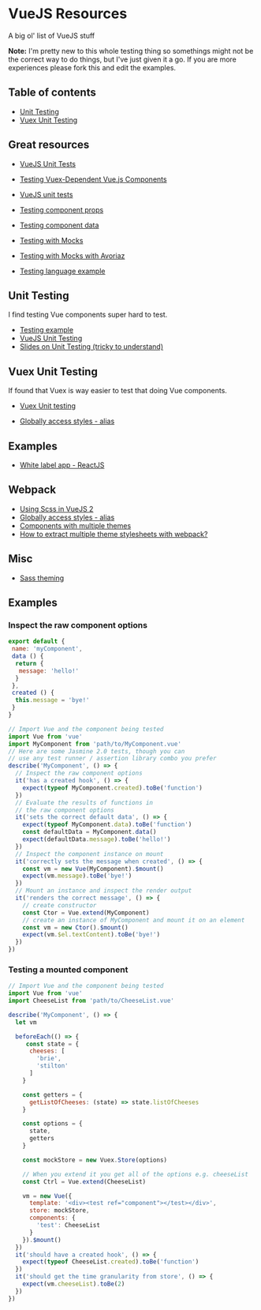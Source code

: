 # VueJS Resources
A big ol' list of VueJS stuff

**Note:** I'm pretty new to this whole testing thing so somethings might not be the correct way to do things, but I've just given it a go. If you are more experiences please fork this and edit the examples.

## <a name="table-of-contents"></a>Table of contents

* [Unit Testing](#unit-testing)
* [Vuex Unit Testing](#vuex-unit-testing)


## Great resources

* [VueJS Unit Tests](https://github.com/vuejs/vue/tree/dev/test/unit/features/options)

* [Testing Vuex-Dependent Vue.js Components](https://alligator.io/vuejs/testing-vuex-vue/)
* [VueJS unit tests](https://github.com/vuejs/vue/tree/dev/test/unit/features/options)
* [Testing component props](https://vuejs.org/v2/guide/unit-testing.html#Writing-Testable-Components)
* [Testing component data](https://alligator.io/vuejs/unit-testing-karma-mocha/)
* [Testing with Mocks](https://github.com/vuejs/vue-loader/blob/master/docs/en/workflow/testing-with-mocks.md)
* [Testing with Mocks with Avoriaz](https://www.coding123.org/mock-vuex-in-vue-unit-tests/)
* [Testing language example](https://github.com/cbrown-tribpub/karma-browserify-vuejs/blob/master/tests/example.spec.js)



## <a id="unit-testing"></a>Unit Testing

I find testing Vue components super hard to test.

* [Testing example](https://gist.github.com/roberthamel/670640351ccac7a63630ec8b68537455)
* [VueJS Unit Testing](https://vuejs.org/v2/guide/unit-testing.html)
* [Slides on Unit Testing (tricky to understand)](https://www.slideshare.net/coulix/vuejs-testing)

## <a id="vuex-unit-testing"></a>Vuex Unit Testing
If found that Vuex is way easier to test that doing Vue components.

* [Vuex Unit testing](https://vuex.vuejs.org/en/testing.html)


* [Globally access styles - alias](https://github.com/vuejs/vue-loader/issues/328)

## Examples
* [White label app - ReactJS](https://github.com/hazmi/white-label-app)

## Webpack
* [Using Scss in VueJS 2](https://medium.com/@mahesh.ks/using-sass-scss-in-vue-js-2-d472af0facf9)
* [Globally access styles - alias](https://github.com/keydone/newBlog/blob/develop/build/webpack.base.conf.js)
* [Components with multiple themes](https://github.com/webpack/webpack/issues/1096)
* [How to extract multiple theme stylesheets with webpack?](http://stackoverflow.com/questions/38383889/how-to-extract-multiple-theme-stylesheets-with-webpack)

## Misc
* [Sass theming](https://webdesign.tutsplus.com/tutorials/how-to-use-sass-to-build-one-project-with-multiple-themes--cms-22104)


## Examples 

### Inspect the raw component options

```javascript 
export default {
 name: 'myComponent',
 data () {
  return {
   message: 'hello!'
  }
 },
 created () {
  this.message = 'bye!'
 }
}
```

```javascript
// Import Vue and the component being tested
import Vue from 'vue'
import MyComponent from 'path/to/MyComponent.vue'
// Here are some Jasmine 2.0 tests, though you can
// use any test runner / assertion library combo you prefer
describe('MyComponent', () => {
  // Inspect the raw component options
  it('has a created hook', () => {
    expect(typeof MyComponent.created).toBe('function')
  })
  // Evaluate the results of functions in
  // the raw component options
  it('sets the correct default data', () => {
    expect(typeof MyComponent.data).toBe('function')
    const defaultData = MyComponent.data()
    expect(defaultData.message).toBe('hello!')
  })
  // Inspect the component instance on mount
  it('correctly sets the message when created', () => {
    const vm = new Vue(MyComponent).$mount()
    expect(vm.message).toBe('bye!')
  })
  // Mount an instance and inspect the render output
  it('renders the correct message', () => {
    // create constructor
    const Ctor = Vue.extend(MyComponent)
    // create an instance of MyComponent and mount it on an element
    const vm = new Ctor().$mount()
    expect(vm.$el.textContent).toBe('bye!')
  })
})
```

### Testing a mounted component 

```javascript
// Import Vue and the component being tested
import Vue from 'vue'
import CheeseList from 'path/to/CheeseList.vue'

describe('MyComponent', () => {
  let vm

  beforeEach(() => {
     const state = {
      cheeses: [
        'brie',
        'stilton'
      ]
    }

    const getters = {
      getListOfCheeses: (state) => state.listOfCheeses
    }

    const options = {
      state,
      getters
    }

    const mockStore = new Vuex.Store(options)

    // When you extend it you get all of the options e.g. cheeseList
    const Ctrl = Vue.extend(CheeseList)

    vm = new Vue({
      template: '<div><test ref="component"></test></div>',
      store: mockStore,
      components: {
        'test': CheeseList
      }
    }).$mount()
  })
  it('should have a created hook', () => {
    expect(typeof CheeseList.created).toBe('function')
  })
  it('should get the time granularity from store', () => {
    expect(vm.cheeseList).toBe(2)
  })
})
```
